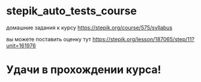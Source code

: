 # stepik_auto_tests_course
домашние задания к курсу https://stepik.org/course/575/syllabus <br>

вы можете поставить оценку тут https://stepik.org/lesson/187065/step/11?unit=161976

<h1> Удачи в прохождении курса!</h1>
